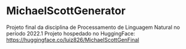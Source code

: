 # MichaelScottGenerator
Projeto final da disciplina de Processamento de Linguagem Natural no período 2022.1
Projeto hospedado no HuggingFace:  https://huggingface.co/luiz826/MichaelScottGenFinal
